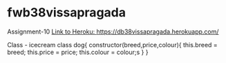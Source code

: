 # fwb38vissapragada
Assignment-10
<a href="https://db38vissapragada.herokuapp.com/">Link to Heroku: https://db38vissapragada.herokuapp.com/ </a>

Class - icecream class dog{ constructor(breed,price,colour){
    this.breed = breed;
    this.price = price;
    this.colour = colour;s
}
}